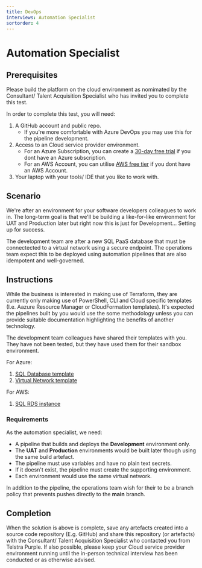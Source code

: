 ```yaml
---
title: DevOps
interviews: Automation Specialist
sortorder: 4
---
```


# Automation Specialist

## Prerequisites
Please build the platform on the cloud environment as nomimated by the Consultant/ Talent Acquisition Specialist who has invited you to complete this test.

In order to complete this test, you will need:

1. A GitHub account and public repo.
   - If you're more comfortable with Azure DevOps you may use this for the pipeline development.
2. Access to an Cloud service provider environment.
   - For an Azure Subscription, you can create a [30-day free trial](https://azure.microsoft.com/en-au/free/) if you dont have an Azure subscription.
   - For an AWS Account, you can utilise [AWS free tier](https://aws.amazon.com/free/) if you dont have an AWS Account.
3. Your laptop with your tools/ IDE that you like to work with.

## Scenario

We're after an environment for your software developers colleagues to work in. The long-term goal is that we'll be building a like-for-like environment for UAT and Production later but right now this is just for Development… Setting up for success.

The development team are after a new SQL PaaS database that must be connectected to a virtual network using a secure endpoint. The operations team expect this to be deployed using automation pipelines that are also idempotent and well-governed.

## Instructions

While the business is interested in making use of Terraform, they are currently only making use of PowerShell, CLI and Cloud specific templates (I.e. Aazure Resource Manager or CloudFormation templates). It's expected the pipelines built by you would use the some methodology unless you can provide suitable documentation highlighting the benefits of another technology.

The development team colleagues have shared their templates with you. They have not been tested, but they have used them for their sandbox environment.

For Azure:
1. [SQL Database template](./code/sqldatabase.json)
2. [Virtual Network template](/code/networking.json)

For AWS:
1. [SQL RDS instance](./code/rds-cf-template.json)

### Requirements

As the automation specialist, we need:

- A pipeline that builds and deploys the **Development** environment only.
- The **UAT** and **Production** environments would be built later though using the same build artefact.
- The pipeline must use variables and have no plain text secrets.
- If it doesn't exist, the pipeline must create the supporting environment.
- Each environment would use the same virtual network.

In addition to the pipeline, the operations team wish for their to be a branch policy that prevents pushes directly to the **main** branch.

## Completion

When the solution is above is complete, save any artefacts created into a source code repository (E.g. GitHub) and share this repository (or artefacts) with the Consultant/ Talent Acquisition Specialist who contacted you from Telstra Purple. If also possible, please keep your Cloud service provider environment running until the in-person technical interview has been conducted or as otherwise advised.
